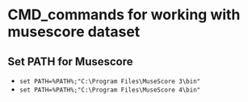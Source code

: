 # CMD_commands for working with musescore dataset

## Set PATH for Musescore
- ``set PATH=%PATH%;"C:\Program Files\MuseScore 3\bin"``
- ``set PATH=%PATH%;"C:\Program Files\MuseScore 4\bin"``


